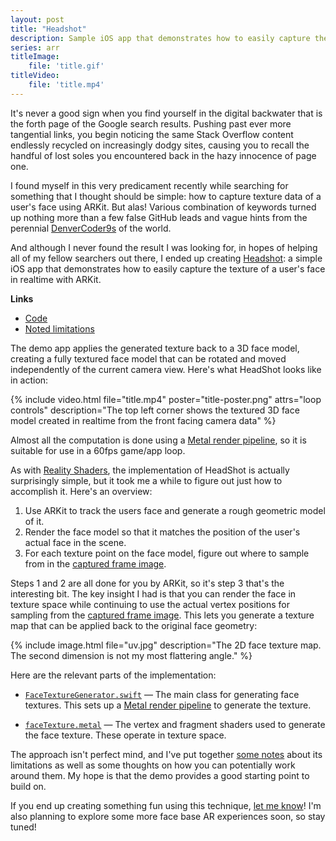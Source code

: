 ```yaml
---
layout: post
title: "Headshot"
description: Sample iOS app that demonstrates how to easily capture the texture of a user's face in realtime
series: arr
titleImage:
    file: 'title.gif'
titleVideo:
    file: 'title.mp4'
---
```


It's never a good sign when you find yourself in the digital backwater that is the forth page of the Google search results. Pushing past ever more tangential links, you begin noticing the same Stack Overflow content endlessly recycled on increasingly dodgy sites, causing you to recall the handful of lost soles you encountered back in the hazy innocence of page one.

I found myself in this very predicament recently while searching for something that I thought should be simple: how to capture texture data of a user's face using ARKit. But alas! Various combination of keywords turned up nothing more than a few false GitHub leads and vague hints from the perennial [DenverCoder9s](https://xkcd.com/979/) of the world.

And although I never found the result I was looking for, in hopes of helping all of my fellow searchers out there, I ended up creating [Headshot][src]: a simple iOS app that demonstrates how to easily capture the texture of a user's face in realtime with ARKit.

**Links**
- [Code][src]
- [Noted limitations][notes]

The demo app applies the generated texture back to a 3D face model, creating a fully textured face model that can be rotated and moved independently of the current camera view. Here's what HeadShot looks like in action:

{% include video.html file="title.mp4" poster="title-poster.png" attrs="loop controls" description="The top left corner shows the textured 3D face model created in realtime from the front facing camera data" %}

Almost all the computation is done using a [Metal render pipeline](https://developer.apple.com/documentation/metal/render_pipelines), so it is suitable for use in a 60fps game/app loop. 

As with [Reality Shaders](/reality-shaders), the implementation of HeadShot is actually surprisingly simple, but it took me a while to figure out just how to accomplish it. Here's an overview:

1. Use ARKit to track the users face and generate a rough geometric model of it.
1. Render the face model so that it matches the position of the user's actual face in the scene.
1. For each texture point on the face model, figure out where to sample from in the [captured frame image](https://developer.apple.com/documentation/arkit/arframe/2867984-capturedimage/).

Steps 1 and 2 are all done for you by ARKit, so it's step 3 that's the interesting bit. The key insight I had is that you can render the face in texture space while continuing to use the actual vertex positions for sampling from the [captured frame image](https://developer.apple.com/documentation/arkit/arframe/2867984-capturedimage/). This lets you generate a texture map that can be applied back to the original face geometry:

{% include image.html file="uv.jpg" description="The 2D face texture map.<br>The second dimension is not my most flattering angle." %}

Here are the relevant parts of the implementation:

- [`FaceTextureGenerator.swift`](https://github.com/mattbierner/headshot/blob/master/HeadShot/FaceTextureGenerator.swift) — The main class for generating face textures. This sets up a [Metal render pipeline](https://developer.apple.com/documentation/metal/render_pipelines) to generate the texture.

- [`faceTexture.metal`](https://github.com/mattbierner/headshot/blob/master/HeadShot/Resources/faceTexture.metal) — The vertex and fragment shaders used to generate the face texture. These operate in texture space.

The approach isn't perfect mind, and I've put together [some notes][notes] about its limitations as well as some thoughts on how you can potentially work around them. My hope is that the demo provides a good starting point to build on.

If you end up creating something fun using this technique, [let me know](https://twitter.com/mattbierner)! I'm also planning to explore some more face base AR experiences soon, so stay tuned!


[src]: https://github.com/mattbierner/headshot
[notes]: https://github.com/mattbierner/headshot#notes